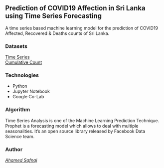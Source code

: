 ## Prediction of COVID19 Affection in Sri Lanka using Time Series Forecasting
A time series based machine learning model for the prediction of COVID19 Affected, Recovered & Deaths counts of Sri Lanka.

### Datasets

[Time Series](https://www.kaggle.com/anjanatiha/corona-virus-time-series-dataset) <br/>
[Cumulative Count](https://www.kaggle.com/imdevskp/corona-virus-report#covid_19_clean_complete.csv)

### Technologies
* Python
* Jupyter Notebook
* Google Co-Lab

### Algorithm

Time Series Analysis is one of the Machine Learning Prediction Technique. Prophet is a forecasting model which allows to deal with multiple seasonalities. It’s an open source library released by Facebook Data Science team.


### Author
[*Ahamed Safnaj*](www.ahamedsafnaj.com)

